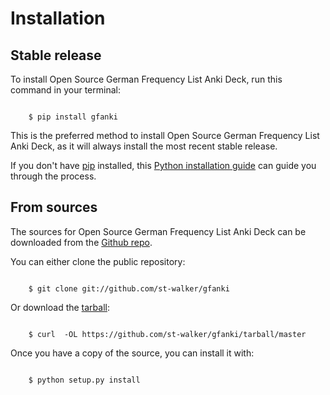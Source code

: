 # Installation


## Stable release

To install Open Source German Frequency List Anki Deck, run this command in your terminal:

```batch

    $ pip install gfanki
```

This is the preferred method to install Open Source German Frequency List Anki Deck, as it will always
install the most recent stable release.

If you don't have [pip](https://pip.pypa.io) installed, this 
[Python installation guide](http://docs.python-guide.org/en/latest/starting/installation/) 
can guide you through the process.


## From sources

The sources for Open Source German Frequency List Anki Deck can be downloaded from the 
[Github repo](https://github.com/st-walker/gfanki).

You can either clone the public repository:

```batch

    $ git clone git://github.com/st-walker/gfanki
```

Or download the [tarball](https://github.com/st-walker/gfanki/tarball/master):

```batch

    $ curl  -OL https://github.com/st-walker/gfanki/tarball/master
```

Once you have a copy of the source, you can install it with:

```batch

    $ python setup.py install
```
